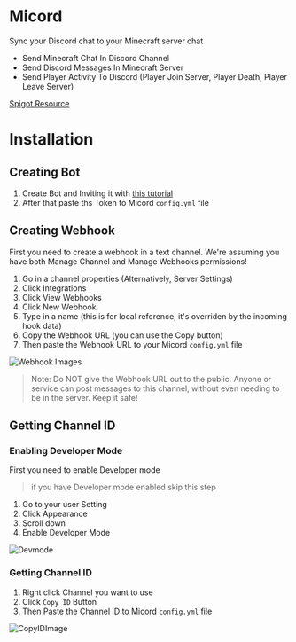 # Micord
 Sync your Discord chat to your Minecraft server chat

- Send Minecraft Chat In Discord Channel
- Send Discord Messages In Minecraft Server
- Send Player Activity To Discord (Player Join Server, Player Death, Player Leave Server)

[Spigot Resource](https://www.spigotmc.org/resources/micord.85404/)

# Installation
## Creating Bot
1. Create Bot and Inviting it with [this tutorial](https://discordpy.readthedocs.io/en/latest/discord.html)
2. After that paste ths Token to Micord ```config.yml``` file
## Creating Webhook
First you need to create a webhook in a text channel. We're assuming you have both Manage Channel and Manage Webhooks permissions!

1. Go in a channel properties (Alternatively, Server Settings)
2. Click Integrations
3. Click View Webhooks
4. Click New Webhook
5. Type in a name (this is for local reference, it's overriden by the incoming hook data)
6. Copy the Webhook URL (you can use the Copy button)
7. Then paste the Webhook URL to your Micord ```config.yml``` file

![Webhook Images](/guide/webhook.png)

> Note: Do NOT give the Webhook URL out to the public. Anyone or service can post messages to this channel, without even needing to be in the server. Keep it safe!
## Getting Channel ID
### Enabling Developer Mode
First you need to enable Developer mode
> if you have Developer mode enabled skip this step
1. Go to your user Setting
2. Click Appearance
3. Scroll down
4. Enable Developer Mode

![Devmode](https://support.discord.com/hc/article_attachments/360058190591/Capture6.jpg)
### Getting Channel ID
1. Right click Channel you want to use
2. Click ``Copy ID`` Button
3. Then Paste the Channel ID to Micord ``config.yml`` file

![CopyIDImage](https://support.discord.com/hc/article_attachments/115002742811/mceclip1.png)
